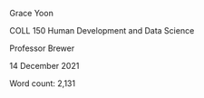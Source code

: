 Grace Yoon

COLL 150 Human Development and Data Science

Professor Brewer

14 December 2021

Word count: 2,131
